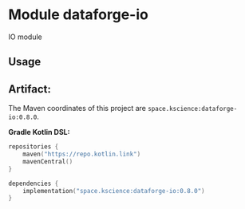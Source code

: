 # Module dataforge-io

IO module

## Usage

## Artifact:

The Maven coordinates of this project are `space.kscience:dataforge-io:0.8.0`.

**Gradle Kotlin DSL:**
```kotlin
repositories {
    maven("https://repo.kotlin.link")
    mavenCentral()
}

dependencies {
    implementation("space.kscience:dataforge-io:0.8.0")
}
```
